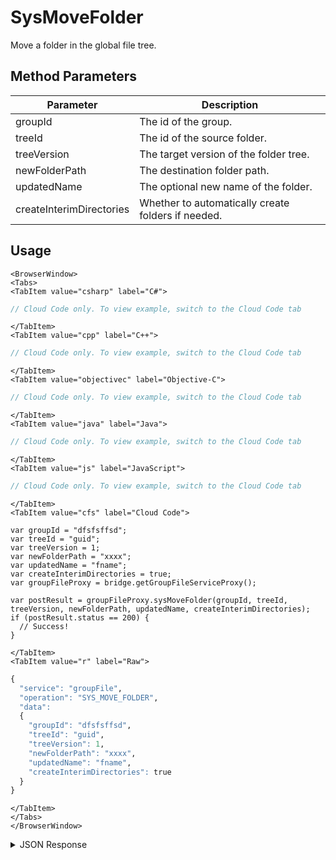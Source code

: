 # SysMoveFolder

Move a folder in the global file tree.

<PartialServop service_name="groupFile" operation_name="SYS_MOVE_FOLDER" />

## Method Parameters
Parameter | Description
--------- | -----------
groupId | The id of the group.
treeId | The id of the source folder.
treeVersion | The target version of the folder tree.
newFolderPath | The destination folder path.
updatedName | The optional new name of the folder.
createInterimDirectories | Whether to automatically create folders if needed.

## Usage

```mdx-code-block
<BrowserWindow>
<Tabs>
<TabItem value="csharp" label="C#">
```

```csharp
// Cloud Code only. To view example, switch to the Cloud Code tab
```

```mdx-code-block
</TabItem>
<TabItem value="cpp" label="C++">
```

```cpp
// Cloud Code only. To view example, switch to the Cloud Code tab
```

```mdx-code-block
</TabItem>
<TabItem value="objectivec" label="Objective-C">
```

```objectivec
// Cloud Code only. To view example, switch to the Cloud Code tab
```

```mdx-code-block
</TabItem>
<TabItem value="java" label="Java">
```

```java
// Cloud Code only. To view example, switch to the Cloud Code tab
```

```mdx-code-block
</TabItem>
<TabItem value="js" label="JavaScript">
```

```javascript
// Cloud Code only. To view example, switch to the Cloud Code tab
```

```mdx-code-block
</TabItem>
<TabItem value="cfs" label="Cloud Code">
```

```cfscript
var groupId = "dfsfsffsd";
var treeId = "guid";
var treeVersion = 1;
var newFolderPath = "xxxx";
var updatedName = "fname";
var createInterimDirectories = true;
var groupFileProxy = bridge.getGroupFileServiceProxy();

var postResult = groupFileProxy.sysMoveFolder(groupId, treeId, treeVersion, newFolderPath, updatedName, createInterimDirectories);
if (postResult.status == 200) {
  // Success!
}
```

```mdx-code-block
</TabItem>
<TabItem value="r" label="Raw">
```

```r
{
  "service": "groupFile",
  "operation": "SYS_MOVE_FOLDER",
  "data":
  {
    "groupId": "dfsfsffsd",
    "treeId": "guid",
    "treeVersion": 1,
    "newFolderPath": "xxxx",
    "updatedName": "fname",
    "createInterimDirectories": true
  }
}
```

```mdx-code-block
</TabItem>
</Tabs>
</BrowserWindow>
```

<details>
<summary>JSON Response</summary>

```json
{
  "data": {
    "groupId": "2bf538d1-19ea-4e14-9862-f979215e09b7",
    "groupFileTree": {
      "treeVersion": 7,
      "tree": [
        {
          "treeId": "59533e64-abc0-4f04-976b-8f395073ea2e",
          "children": [
            {
              "treeId": "d9e937cc-750f-4414-962c-838f1af3f34a",
              "children": null,
              "name": "gpath",
              "acl": {
                "member": 2,
                "other": 0
              },
              "type": "Folder",
              "ownerId": null,
              "desc": "desc"
            }
          ],
          "name": "gpath",
          "acl": {
            "member": 2,
            "other": 0
          },
          "type": "Folder",
          "ownerId": null,
          "desc": ""
        },
        {
          "treeId": "97446e50-4e02-49f6-8c86-807137620249",
          "children": [
            {
              "treeId": "625ab492-fad9-4aa6-b174-50ac4344de81",
              "children": null,
              "name": "subfoldername",
              "acl": {
                "member": 2,
                "other": 0
              },
              "type": "Folder",
              "ownerId": null,
              "desc": "subfolderdesc"
            }
          ],
          "name": "foldername",
          "acl": {
            "member": 2,
            "other": 0
          },
          "type": "Folder",
          "ownerId": null,
          "desc": "folderdesc"
        },
        {
          "treeId": "4baff7ed-c5ce-4058-b4d9-2ef04a662ceb",
          "children": [
            {
              "treeId": "40479c72-b46b-4c05-902c-239ada116acd",
              "children": null,
              "name": "movedfolder",
              "acl": {
                "member": 2,
                "other": 0
              },
              "type": "Folder",
              "ownerId": null,
              "desc": ""
            }
          ],
          "name": "subfoldername",
          "acl": {
            "member": 2,
            "other": 0
          },
          "type": "Folder",
          "ownerId": null,
          "desc": ""
        }
      ],
      "acl": {
        "member": 2,
        "other": 0
      }
    }
  },
  "status": 200
}
```
</details>

